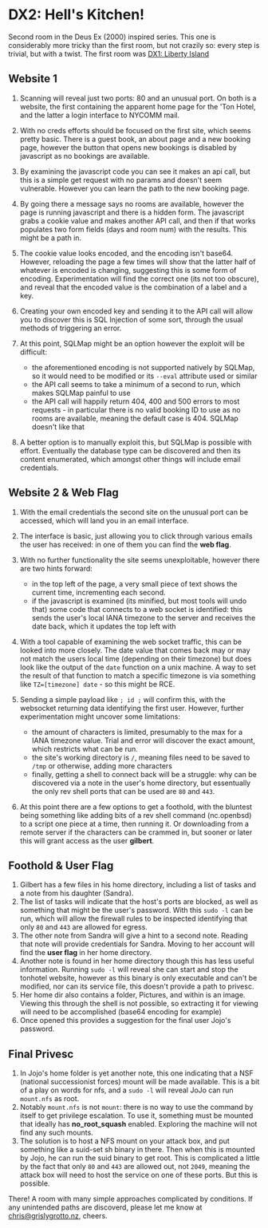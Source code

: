 # DX2: Hell's Kitchen!

Second room in the Deus Ex (2000) inspired series. This one is considerably more tricky than the first room, but not crazily so: every step is trivial, but with a twist. The first room was [DX1: Liberty Island](https://github.com/ChrisPritchard/ctf-writeups/blob/master/tryhackme-rooms/dx1libertyisland.md)

## Website 1

1. Scanning will reveal just two ports: 80 and an unusual port. On both is a website, the first containing the apparent home page for the 'Ton Hotel, and the latter a login interface to NYCOMM mail.
2. With no creds efforts should be focused on the first site, which seems pretty basic. There is a guest book, an about page and a new booking page, however the button that opens new bookings is disabled by javascript as no bookings are available.
3. By examining the javascript code you can see it makes an api call, but this is a simple get request with no params and doesn't seem vulnerable. However you can learn the path to the new booking page.
4. By going there a message says no rooms are available, however the page is running javascript and there is a hidden form. The javascript grabs a cookie value and makes another API call, and then if that works populates two form fields (days and room num) with the results. This might be a path in.
5. The cookie value looks encoded, and the encoding isn't base64. However, reloading the page a few times will show that the latter half of whatever is encoded is changing, suggesting this is some form of encoding. Experimentation will find the correct one (its not too obscure), and reveal that the encoded value is the combination of a label and a key.
6. Creating your own encoded key and sending it to the API call will allow you to discover this is SQL Injection of some sort, through the usual methods of triggering an error.
7. At this point, SQLMap might be an option however the exploit will be difficult:

    - the aforementioned encoding is not supported natively by SQLMap, so it would need to be modified or its `--eval` attribute used or similar
    - the API call seems to take a minimum of a second to run, which makes SQLMap painful to use
    - the API call will happily return 404, 400 and 500 errors to most requests - in particular there is no valid booking ID to use as no rooms are available, meaning the default case is 404. SQLMap doesn't like that

8. A better option is to manually exploit this, but SQLMap is possible with effort. Eventually the database type can be discovered and then its content enumerated, which amongst other things will include email credentials.

## Website 2 & Web Flag

1. With the email credentials the second site on the unusual port can be accessed, which will land you in an email interface.
2. The interface is basic, just allowing you to click through various emails the user has received: in one of them you can find the **web flag**.
3. With no further functionality the site seems unexploitable, however there are two hints forward:

    - in the top left of the page, a very small piece of text shows the current time, incrementing each second.
    - if the javascript is examined (its minified, but most tools will undo that) some code that connects to a web socket is identified: this sends the user's local IANA timezone to the server and receives the date back, which it updates the top left with

4. With a tool capable of examining the web socket traffic, this can be looked into more closely. The date value that comes back may or may not match the users local time (depending on their timezone) but does look like the output of the `date` function on a unix machine. A way to set the result of that function to match a specific timezone is via something like `TZ=[timezone] date` - so this might be RCE.
5. Sending a simple payload like `; id ;` will confirm this, with the websocket returning data identifying the first user. However, further experimentation might uncover some limitations: 
    
    - the amount of characters is limited, presumably to the max for a IANA timezone value. Trial and error will discover the exact amount, which restricts what can be run.
    - the site's working directory is `/`, meaning files need to be saved to `/tmp` or otherwise, adding more characters
    - finally, getting a shell to connect back will be a struggle: why can be discovered via a note in the user's home directory, but essentually the only rev shell ports that can be used are `80` and `443`.

6. At this point there are a few options to get a foothold, with the bluntest being something like adding bits of a rev shell command (nc.openbsd) to a script one piece at a time, then running it. Or downloading from a remote server if the characters can be crammed in, but sooner or later this will grant access as the user **gilbert**.

## Foothold & User Flag

1. Gilbert has a few files in his home directory, including a list of tasks and a note from his daughter (Sandra).
2. The list of tasks will indicate that the host's ports are blocked, as well as something that might be the user's password. With this `sudo -l` can be run, which will allow the firewall rules to be inspected identifying that only `80` and `443` are allowed for egress.
3. The other note from Sandra will give a hint to a second note. Reading that note will provide credentials for Sandra. Moving to her account will find the **user flag** in her home directory.
4. Another note is found in her home directory though this has less useful information. Running `sudo -l` will reveal she can start and stop the tonhotel website, however as this binary is only executable and can't be modified, nor can its service file, this doesn't provide a path to privesc.
5. Her home dir also contains a folder, Pictures, and within is an image. Viewing this through the shell is not possible, so extracting it for viewing will need to be accomplished (base64 encoding for example)
6. Once opened this provides a suggestion for the final user Jojo's password.

## Final Privesc

1. In Jojo's home folder is yet another note, this one indicating that a NSF (national successionist forces) mount will be made available. This is a bit of a play on words for nfs, and a `sudo -l` will reveal JoJo can run `mount.nfs` as root.
2. Notably `mount.nfs` is not `mount`: there is no way to use the command by itself to get privilege escalation. To use it, something must be mounted that ideally has **no_root_squash** enabled. Exploring the machine will not find any such mounts.
3. The solution is to host a NFS mount on your attack box, and put something like a suid-set sh binary in there. Then when this is mounted by Jojo, he can run the suid binary to get root. This is complicated a little by the fact that only `80` and `443` are allowed out, not `2049`, meaning the attack box will need to host the service on one of these ports. But this is possible.

There! A room with many simple approaches complicated by conditions. If any unintended paths are discoverd, please let me know at chris@grislygrotto.nz, cheers.

